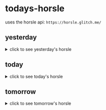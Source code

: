 # todays-horsle

uses the horsle api: `https://horsle.glitch.me/`

## yesterday

<details>
    <summary>click to see yesterday's horsle</summary>

    horse

</details>

## today

<details>
    <summary>click to see today's horsle</summary>

    horse

</details>

## tomorrow

<details>
    <summary>click to see tomorrow's horsle</summary>

    horse

</details>
